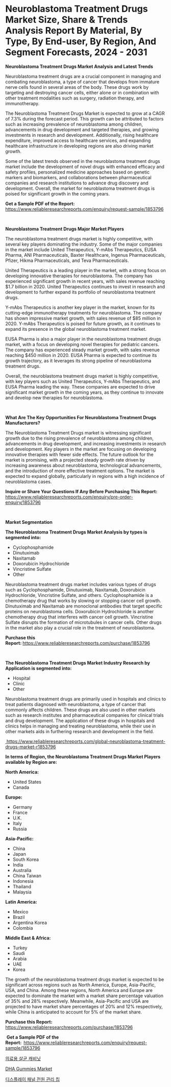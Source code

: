 <p><h1>Neuroblastoma Treatment Drugs Market Size, Share & Trends Analysis Report By Material, By Type, By End-user, By Region, And Segment Forecasts, 2024 - 2031</h1></p><p><strong>Neuroblastoma Treatment Drugs Market Analysis and Latest Trends</strong></p>
<p><p>Neuroblastoma treatment drugs are a crucial component in managing and combating neuroblastoma, a type of cancer that develops from immature nerve cells found in several areas of the body. These drugs work by targeting and destroying cancer cells, either alone or in combination with other treatment modalities such as surgery, radiation therapy, and immunotherapy.</p><p>The Neuroblastoma Treatment Drugs Market is expected to grow at a CAGR of 7.3% during the forecast period. This growth can be attributed to factors such as increasing prevalence of neuroblastoma among children, advancements in drug development and targeted therapies, and growing investments in research and development. Additionally, rising healthcare expenditure, improved access to healthcare services, and expanding healthcare infrastructure in developing regions are also driving market growth.</p><p>Some of the latest trends observed in the neuroblastoma treatment drugs market include the development of novel drugs with enhanced efficacy and safety profiles, personalized medicine approaches based on genetic markers and biomarkers, and collaborations between pharmaceutical companies and research institutions to advance drug discovery and development. Overall, the market for neuroblastoma treatment drugs is poised for significant growth in the coming years.</p></p>
<p><strong>Get a Sample PDF of the Report:&nbsp;</strong> <a href="https://www.reliableresearchreports.com/enquiry/request-sample/1853796">https://www.reliableresearchreports.com/enquiry/request-sample/1853796</a></p>
<p>&nbsp;</p>
<p><strong>Neuroblastoma Treatment Drugs Major Market Players</strong></p>
<p><p>The neuroblastoma treatment drugs market is highly competitive, with several key players dominating the industry. Some of the major companies in the market include United Therapeutics, Y-mAbs Therapeutics, EUSA Pharma, ANI Pharmaceuticals, Baxter Healthcare, Ingenus Pharmaceuticals, Pfizer, Hikma Pharmaceuticals, and Teva Pharmaceuticals.</p><p>United Therapeutics is a leading player in the market, with a strong focus on developing innovative therapies for neuroblastoma. The company has experienced significant growth in recent years, with sales revenue reaching $1.7 billion in 2020. United Therapeutics continues to invest in research and development to further expand its portfolio of neuroblastoma treatment drugs.</p><p>Y-mAbs Therapeutics is another key player in the market, known for its cutting-edge immunotherapy treatments for neuroblastoma. The company has shown impressive market growth, with sales revenue of $85 million in 2020. Y-mAbs Therapeutics is poised for future growth, as it continues to expand its presence in the global neuroblastoma treatment market.</p><p>EUSA Pharma is also a major player in the neuroblastoma treatment drugs market, with a focus on developing novel therapies for pediatric cancers. The company has experienced steady market growth, with sales revenue reaching $450 million in 2020. EUSA Pharma is expected to continue its growth trajectory, as it leverages its strong pipeline of neuroblastoma treatment drugs.</p><p>Overall, the neuroblastoma treatment drugs market is highly competitive, with key players such as United Therapeutics, Y-mAbs Therapeutics, and EUSA Pharma leading the way. These companies are expected to drive significant market growth in the coming years, as they continue to innovate and develop new therapies for neuroblastoma.</p></p>
<p>&nbsp;</p>
<p><strong>What Are The Key Opportunities For Neuroblastoma Treatment Drugs Manufacturers?</strong></p>
<p><p>The Neuroblastoma Treatment Drugs market is witnessing significant growth due to the rising prevalence of neuroblastoma among children, advancements in drug development, and increasing investments in research and development. Key players in the market are focusing on developing innovative therapies with fewer side effects. The future outlook for the market is promising, with a projected steady growth rate driven by increasing awareness about neuroblastoma, technological advancements, and the introduction of more effective treatment options. The market is expected to expand globally, particularly in regions with a high incidence of neuroblastoma cases.</p></p>
<p><strong>Inquire or Share Your Questions If Any Before Purchasing This Report:</strong> <a href="https://www.reliableresearchreports.com/enquiry/pre-order-enquiry/1853796">https://www.reliableresearchreports.com/enquiry/pre-order-enquiry/1853796</a></p>
<p>&nbsp;</p>
<p><strong>Market Segmentation</strong></p>
<p><strong>The Neuroblastoma Treatment Drugs Market Analysis by types is segmented into:</strong></p>
<p><ul><li>Cyclophosphamide</li><li>Dinutuximab</li><li>Naxitamab</li><li>Doxorubicin Hydrochloride</li><li>Vincristine Sulfate</li><li>Other</li></ul></p>
<p><p>Neuroblastoma treatment drugs market includes various types of drugs such as Cyclophosphamide, Dinutuximab, Naxitamab, Doxorubicin Hydrochloride, Vincristine Sulfate, and others. Cyclophosphamide is a chemotherapy drug that works by slowing or stopping cancer cell growth. Dinutuximab and Naxitamab are monoclonal antibodies that target specific proteins on neuroblastoma cells. Doxorubicin Hydrochloride is another chemotherapy drug that interferes with cancer cell growth. Vincristine Sulfate disrupts the formation of microtubules in cancer cells. Other drugs in the market also play a crucial role in the treatment of neuroblastoma.</p></p>
<p><strong>Purchase this Report:&nbsp;</strong><a href="https://www.reliableresearchreports.com/purchase/1853796">https://www.reliableresearchreports.com/purchase/1853796</a></p>
<p>&nbsp;</p>
<p><strong>The Neuroblastoma Treatment Drugs Market Industry Research by Application is segmented into:</strong></p>
<p><ul><li>Hospital</li><li>Clinic</li><li>Other</li></ul></p>
<p><p>Neuroblastoma treatment drugs are primarily used in hospitals and clinics to treat patients diagnosed with neuroblastoma, a type of cancer that commonly affects children. These drugs are also used in other markets such as research institutes and pharmaceutical companies for clinical trials and drug development. The application of these drugs in hospitals and clinics helps in managing and treating neuroblastoma, while their use in other markets aids in furthering research and development in the field.</p></p>
<p><a href="https://www.reliableresearchreports.com/global-neuroblastoma-treatment-drugs-market-r1853796">&nbsp;https://www.reliableresearchreports.com/global-neuroblastoma-treatment-drugs-market-r1853796</a></p>
<p><strong>In terms of Region, the Neuroblastoma Treatment Drugs Market Players available by Region are:</strong></p>
<p>
    <p> <strong> North America: </strong>
        <ul>
            <li>United States</li>
            <li>Canada</li>
        </ul>
        </p> 
    <p> <strong> Europe: </strong>
        <ul>
            <li>Germany</li>
            <li>France</li>
            <li>U.K.</li>
            <li>Italy</li>
            <li>Russia</li>
        </ul>
        </p> 
    <p> <strong> Asia-Pacific: </strong>
        <ul>
            <li>China</li>
            <li>Japan</li>
            <li>South Korea</li>
            <li>India</li>
            <li>Australia</li>
            <li>China Taiwan</li>
            <li>Indonesia</li>
            <li>Thailand</li>
            <li>Malaysia</li>
        </ul>
        </p> 
    <p> <strong> Latin America: </strong>
        <ul>
            <li>Mexico</li>
            <li>Brazil</li>
            <li>Argentina Korea</li>
            <li>Colombia</li>
        </ul>
        </p> 
    <p> <strong> Middle East & Africa: </strong>
        <ul>
            <li>Turkey</li>
            <li>Saudi</li>
            <li>Arabia</li>
            <li>UAE</li>
            <li>Korea</li>
        </ul>
    </p>
    </p>
<p><p>The growth of the neuroblastoma treatment drugs market is expected to be significant across regions such as North America, Europe, Asia-Pacific, USA, and China. Among these regions, North America and Europe are expected to dominate the market with a market share percentage valuation of 35% and 28% respectively. Meanwhile, Asia-Pacific and USA are projected to have market share percentages of 20% and 12% respectively, while China is anticipated to account for 5% of the market share.</p></p>
<p><strong>Purchase this Report: </strong><a href="https://www.reliableresearchreports.com/purchase/1853796">https://www.reliableresearchreports.com/purchase/1853796</a></p>
<p>&nbsp;<strong>Get a Sample PDF of the Report:&nbsp;&nbsp;</strong><a href="https://www.reliableresearchreports.com/enquiry/request-sample/1853796">https://www.reliableresearchreports.com/enquiry/request-sample/1853796</a></p>
<p><strong></strong></p>
<p><p><a href="https://medium.com/@dellkoepp03/%EC%9D%98%EB%A3%8C-%EC%82%B4%EA%B7%A0-%EC%BA%90%EB%B9%84%EB%8B%9B-%EC%8B%9C%EC%9E%A5-%EC%9C%A0%ED%98%95-%EC%9D%91%EC%9A%A9-%EB%B0%8F-%EC%A7%80%EB%A6%AC%EC%A0%81%EC%9C%BC%EB%A1%9C-%EC%A2%85%ED%95%A9%EC%A0%81%EC%9D%B8-%ED%8F%89%EA%B0%80-77066362fdfe">의료용 살균 캐비닛</a></p><p><a href="https://issuu.com/reportprime-2/docs/dha-gummies-market-size-2030.pptx">DHA Gummies Market</a></p><p><a href="https://medium.com/@heatherelasquez5675/%EB%94%94%EC%8A%A4%ED%94%8C%EB%A0%88%EC%9D%B4-%ED%8C%A8%EB%84%90-%EC%A0%84%EC%9B%90-%EA%B4%80%EB%A6%AC-%EC%B9%A9-%EC%8B%9C%EC%9E%A5%EC%9D%80-%EC%8B%9C%EC%9E%A5-%EC%A0%90%EC%9C%A0%EC%9C%A8-%EA%B7%9C%EB%AA%A8-%EB%B0%8F-2031%EB%85%84%EA%B9%8C%EC%A7%80%EC%9D%98-%EC%98%88%EC%83%81-%EC%A0%84%EB%A7%9D%EC%97%90-%EC%B4%88%EC%A0%90%EC%9D%84-%EB%A7%9E%EC%B6%A5%EB%8B%88%EB%8B%A4-c480d21073be">디스플레이 패널 전원 관리 칩</a></p></p>